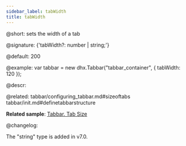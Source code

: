 ```yaml
---
sidebar_label: tabWidth
title: tabWidth
---          
```


@short: sets the width of a tab

@signature: {'tabWidth?: number | string;'}

@default: 200

@example: 
var tabbar = new dhx.Tabbar("tabbar_container", {
    tabWidth: 120
});


@descr: 

@related: tabbar/configuring_tabbar.md#sizeoftabs
tabbar/init.md#definetabbarstructure

**Related sample**: [Tabbar. Tab Size](https://snippet.dhtmlx.com/yy841z3j)

@changelog:

The "string" type is added in v7.0.